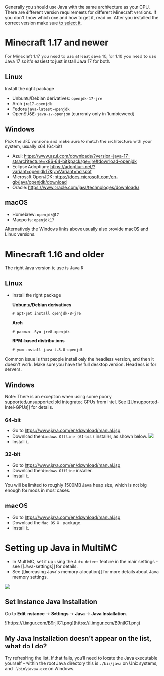 Generally you should use Java with the same architecture as your CPU. There are different version requirements for different Minecraft versions.
If you don't know which one and how to get it, read on. After you installed the correct version make sure [to select it](#setting-up-java-in-multimc).

# Minecraft 1.17 and newer

For Minecraft 1.17 you need to use at least Java 16, for 1.18 you need to use Java 17 so it's easiest to just install Java 17 for both.

## Linux

Install the right package

* Unbuntu/Debian derivatives: `openjdk-17-jre`
* Arch `jre17-openjdk`
* Fedora `java-latest-openjdk`
* OpenSUSE: `java-17-openjdk` (currently only in Tumbleweed)

## Windows

Pick the JRE versions and make sure to match the architecture with your system, usually x64 (64-bit)

* Azul: https://www.azul.com/downloads/?version=java-17-stsarchitecture=x86-64-bit&package=jre#download-openjdk
* Eclipse Adoptium: https://adoptium.net/?variant=openjdk17&jvmVariant=hotspot
* Microsoft OpenJDK: https://docs.microsoft.com/en-gb/java/openjdk/download
* Oracle: https://www.oracle.com/java/technologies/downloads/


## macOS

- Homebrew: `openjdk@17`
- Macports: `openjdk17`

Alternatively the Windows links above usually also provide macOS and Linux versions.


# Minecraft 1.16 and older

The right Java version to use is Java 8

## Linux

* Install the right package

  **Unbuntu/Debian derivatives**
  ```
  # apt-get install openjdk-8-jre
  ```
  **Arch**
  ```
  # pacman -Syu jre8-openjdk
  ```
  **RPM-based distributions**
  ```
  # yum install java-1.8.0-openjdk
  ```

Common issue is that people install only the headless version, and then it doesn't work. Make sure you have the full desktop version. Headless is for servers.

## Windows

Note: There is an exception when using some poorly supported/unsupported old integrated GPUs from Intel. See [[Unsupported-Intel-GPUs]] for details.

### 64-bit
* Go to https://www.java.com/en/download/manual.jsp
* Download the `Windows Offline (64-bit)` installer, as shown below.
![](https://cdn.discordapp.com/attachments/404818598541000704/681278632811036714/correct-windows-java.png)
* Install it.

### 32-bit
* Go to https://www.java.com/en/download/manual.jsp
* Download the `Windows Offline` installer.
* Install it.

You will be limited to roughly 1500MB Java heap size, which is not big enough for mods in most cases.

## macOS
* Go to https://www.java.com/en/download/manual.jsp
* Download the `Mac OS X ` package.
* Install it.

# Setting up Java in MultiMC

* In MultiMC, set it up using the `Auto detect` feature in the main settings - see [[Java-settings]] for details.
* See [[Increasing Java's memory allocation]] for more details about Java memory settings.

![](https://cdn.discordapp.com/attachments/531598137790562305/575378380573114378/unknown.png)

## Set Instance Java Installation

Go to **Edit Instance** -> **Settings** -> **Java** -> **Java Installation**.

![https://i.imgur.com/B9njIC1.png](https://i.imgur.com/B9njIC1.png)

## My Java Installation doesn't appear on the list, what do I do?

Try refreshing the list. If that fails, you'll need to locate the Java executable yourself - within the root Java directory this is `./bin/java` on Unix systems, and `.\bin\javaw.exe` on Windows.
